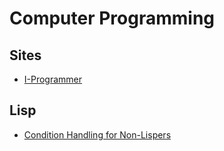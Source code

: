 # Computer Programming

## Sites

- [I-Programmer](http://www.i-programmer.info/)

## Lisp

- [Condition Handling for Non-Lispers](http://lubutu.com/soso/condition-handling-for-non-lispers)
